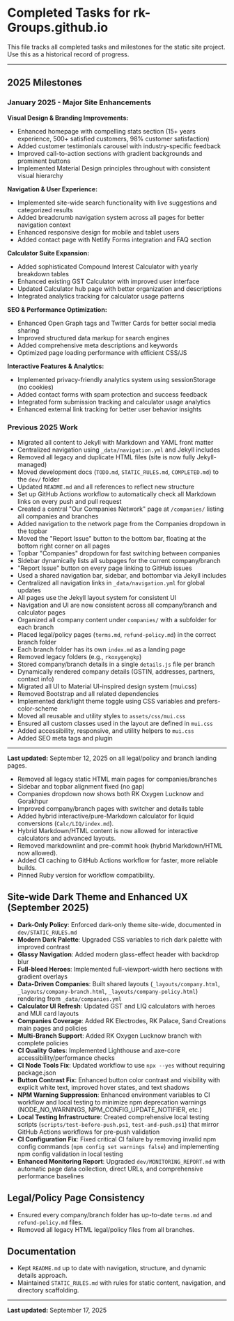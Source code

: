 
# Completed Tasks for rk-Groups.github.io

This file tracks all completed tasks and milestones for the static site project.
Use this as a historical record of progress.

---

## 2025 Milestones

### January 2025 - Major Site Enhancements

**Visual Design & Branding Improvements:**
- Enhanced homepage with compelling stats section (15+ years experience, 500+ satisfied customers, 98% customer satisfaction)
- Added customer testimonials carousel with industry-specific feedback
- Improved call-to-action sections with gradient backgrounds and prominent buttons
- Implemented Material Design principles throughout with consistent visual hierarchy

**Navigation & User Experience:**
- Implemented site-wide search functionality with live suggestions and categorized results
- Added breadcrumb navigation system across all pages for better navigation context
- Enhanced responsive design for mobile and tablet users
- Added contact page with Netlify Forms integration and FAQ section

**Calculator Suite Expansion:**
- Added sophisticated Compound Interest Calculator with yearly breakdown tables
- Enhanced existing GST Calculator with improved user interface
- Updated Calculator hub page with better organization and descriptions
- Integrated analytics tracking for calculator usage patterns

**SEO & Performance Optimization:**
- Enhanced Open Graph tags and Twitter Cards for better social media sharing
- Improved structured data markup for search engines
- Added comprehensive meta descriptions and keywords
- Optimized page loading performance with efficient CSS/JS

**Interactive Features & Analytics:**
- Implemented privacy-friendly analytics system using sessionStorage (no cookies)
- Added contact forms with spam protection and success feedback
- Integrated form submission tracking and calculator usage analytics
- Enhanced external link tracking for better user behavior insights

### Previous 2025 Work

- Migrated all content to Jekyll with Markdown and YAML front matter
- Centralized navigation using `_data/navigation.yml` and Jekyll includes
- Removed all legacy and duplicate HTML files (site is now fully Jekyll-managed)
- Moved development docs (`TODO.md`, `STATIC_RULES.md`, `COMPLETED.md`) to the `dev/` folder
- Updated `README.md` and all references to reflect new structure
- Set up GitHub Actions workflow to automatically check all Markdown links on every push and pull request
- Created a central "Our Companies Network" page at `/companies/` listing all companies and branches
- Added navigation to the network page from the Companies dropdown in the topbar
- Moved the "Report Issue" button to the bottom bar, floating at the bottom right corner on all pages
- Topbar "Companies" dropdown for fast switching between companies
- Sidebar dynamically lists all subpages for the current company/branch
- "Report Issue" button on every page linking to GitHub issues
- Used a shared navigation bar, sidebar, and bottombar via Jekyll includes
- Centralized all navigation links in `_data/navigation.yml` for global updates
- All pages use the Jekyll layout system for consistent UI
- Navigation and UI are now consistent across all company/branch and calculator pages
- Organized all company content under `companies/` with a subfolder for each branch
- Placed legal/policy pages (`terms.md`, `refund-policy.md`) in the correct branch folder
- Each branch folder has its own `index.md` as a landing page
- Removed legacy folders (e.g., `rkoxygengkp`)
- Stored company/branch details in a single `details.js` file per branch
- Dynamically rendered company details (GSTIN, addresses, partners, contact info)
- Migrated all UI to Material UI-inspired design system (mui.css)
- Removed Bootstrap and all related dependencies
- Implemented dark/light theme toggle using CSS variables and prefers-color-scheme
- Moved all reusable and utility styles to `assets/css/mui.css`
- Ensured all custom classes used in the layout are defined in `mui.css`
- Added accessibility, responsive, and utility helpers to `mui.css`
- Added SEO meta tags and plugin

---

**Last updated:** September 12, 2025
  on all legal/policy and branch landing pages.


- Removed all legacy static HTML main pages for companies/branches
- Sidebar and topbar alignment fixed (no gap)
- Companies dropdown now shows both RK Oxygen Lucknow and Gorakhpur
- Improved company/branch pages with switcher and details table
- Added hybrid interactive/pure-Markdown calculator for liquid conversions (`Calc/LIQ/index.md`).
- Hybrid Markdown/HTML content is now allowed for interactive calculators and advanced layouts.
- Removed markdownlint and pre-commit hook (hybrid Markdown/HTML now allowed).
- Added CI caching to GitHub Actions workflow for faster, more reliable builds.
- Pinned Ruby version for workflow compatibility.

## Site-wide Dark Theme and Enhanced UX (September 2025)

- **Dark-Only Policy**: Enforced dark-only theme site-wide, documented in `dev/STATIC_RULES.md`
- **Modern Dark Palette**: Upgraded CSS variables to rich dark palette with improved contrast
- **Glassy Navigation**: Added modern glass-effect header with backdrop blur
- **Full-bleed Heroes**: Implemented full-viewport-width hero sections with gradient overlays
- **Data-Driven Companies**: Built shared layouts (`_layouts/company.html`, `_layouts/company-branch.html`, `_layouts/company-policy.html`) rendering from `_data/companies.yml`
- **Calculator UI Refresh**: Updated GST and LIQ calculators with heroes and MUI card layouts
- **Companies Coverage**: Added RK Electrodes, RK Palace, Sand Creations main pages and policies
- **Multi-Branch Support**: Added RK Oxygen Lucknow branch with complete policies
- **CI Quality Gates**: Implemented Lighthouse and axe-core accessibility/performance checks
- **CI Node Tools Fix**: Updated workflow to use `npx --yes` without requiring package.json
- **Button Contrast Fix**: Enhanced button color contrast and visibility with explicit white text, improved hover states, and text shadows
- **NPM Warning Suppression**: Enhanced environment variables to CI workflow and local testing to minimize npm deprecation warnings (NODE_NO_WARNINGS, NPM_CONFIG_UPDATE_NOTIFIER, etc.)
- **Local Testing Infrastructure**: Created comprehensive local testing scripts (`scripts/test-before-push.ps1`, `test-and-push.ps1`) that mirror GitHub Actions workflows for pre-push validation
- **CI Configuration Fix**: Fixed critical CI failure by removing invalid npm config commands (`npm config set warnings false`) and implementing npm config validation in local testing
- **Enhanced Monitoring Report**: Upgraded `dev/MONITORING_REPORT.md` with automatic page data collection, direct URLs, and comprehensive performance baselines

## Legal/Policy Page Consistency

- Ensured every company/branch folder has up-to-date `terms.md` and `refund-policy.md`
  files.
- Removed all legacy HTML legal/policy files from all branches.

## Documentation

- Kept `README.md` up to date with navigation, structure, and dynamic details approach.
- Maintained `STATIC_RULES.md` with rules for static content, navigation, and directory
  scaffolding.

---

**Last updated:** September 17, 2025
